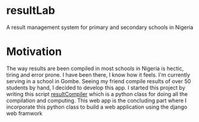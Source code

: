 # resultLab
A result management system for primary and secondary schools in Nigeria
# Motivation
The way results are been compiled in most schools in Nigeria is hectic, tiring and error prone. I have been there, I know how it feels. I'm currently serving in a school in Gombe. Seeing my friend compile results of over 50 students by hand, I decided to develop this app. I started this project by writing this script [resultCompiler](https://github.com/abdulwaliyahaya/resultCompiler) which is a python class for doing all the compilation and computing. This web app is the concluding part where I incorporate this python class to build a web application using the django web framwork
